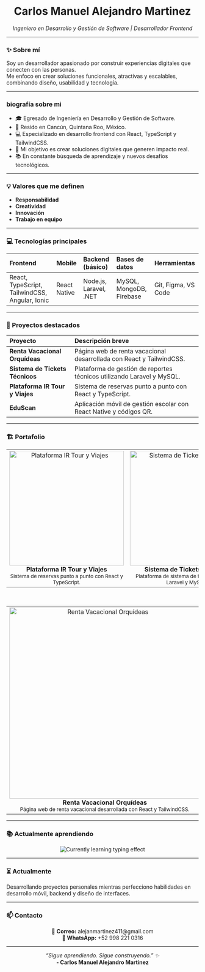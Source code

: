 <h1 align="center">Carlos Manuel Alejandro Martinez</h1>
<p align="center"><em>Ingeniero en Desarrollo y Gestión de Software | Desarrollador Frontend</em></p>

---

### ✨ Sobre mí

Soy un desarrollador apasionado por construir experiencias digitales que conecten con las personas.  
Me enfoco en crear soluciones funcionales, atractivas y escalables, combinando diseño, usabilidad y tecnología.

---

###  biografía sobre mi

- 🎓 Egresado de Ingeniería en Desarrollo y Gestión de Software.
- 📍 Resido en Cancún, Quintana Roo, México.
- 💻 Especializado en desarrollo frontend con React, TypeScript y TailwindCSS.
- 🎯 Mi objetivo es crear soluciones digitales que generen impacto real.
- 📚 En constante búsqueda de aprendizaje y nuevos desafíos tecnológicos.

---

### 💡 Valores que me definen

- **Responsabilidad**
- **Creatividad**
- **Innovación**
- **Trabajo en equipo**

---

### 💻 Tecnologías principales

<div align="center">

| Frontend | Mobile | Backend (básico) | Bases de datos | Herramientas |
|:--------|:-------|:----------------|:---------------|:------------|
| React, TypeScript, TailwindCSS, Angular, Ionic | React Native | Node.js, Laravel, .NET | MySQL, MongoDB, Firebase | Git, Figma, VS Code |

</div>

---

### 🚀 Proyectos destacados

| Proyecto | Descripción breve |
|:--------|:------------------|
| **Renta Vacacional Orquídeas** | Página web de renta vacacional desarrollada con React y TailwindCSS. |
| **Sistema de Tickets Técnicos** | Plataforma de gestión de reportes técnicos utilizando Laravel y MySQL. |
| **Plataforma IR Tour y Viajes** | Sistema de reservas punto a punto con React y TypeScript. |
| **EduScan** | Aplicación móvil de gestión escolar con React Native y códigos QR. |

---

### 🏗️ Portafolio

<div align="center">

<table>
  <tr>
    <td align="center" width="45%">
       <img src="https://live.staticflickr.com/65535/54483862855_6d90d5c1ce.jpg" alt="Plataforma IR Tour y Viajes" width="300" />
      <br/>
      <strong>Plataforma IR Tour y Viajes</strong>
      <br/>
      <sub>Sistema de reservas punto a punto con React y TypeScript.</sub>
    </td>
    <td align="center" width="45%">
      <img src="https://live.staticflickr.com/65535/54483725494_5b545d09ee_z.jpg" alt="Sistema de Tickets Técnicos" width="300" />
      <br/>
      <strong>Sistema de Tickets Técnicos</strong>
      <br/>
      <sub>Plataforma de sistema de tickets Utilizando Laravel y MySQL.</sub>
    </td>
  </tr>
</table>

<br/>

<table>
  <tr>
    <td align="center" width="90%">
     <img src="https://live.staticflickr.com/65535/54483782013_2e9fce3f83_z.jpg" alt="Renta Vacacional Orquídeas" width="500" />
      <br/>
      <strong>Renta Vacacional Orquídeas</strong>
      <br/>
      <sub>Página web de renta vacacional desarrollada con React y TailwindCSS.</sub>
    </td>
  </tr>
</table>

</div>

---

### 📚 Actualmente aprendiendo

<p align="center">
  <img src="https://readme-typing-svg.herokuapp.com?font=Fira+Code&weight=500&size=22&pause=1200&color=00BFFF&center=true&vCenter=true&width=500&height=60&lines=Aprendiendo...+Node.js;Aprendiendo...+MongoDB;Aprendiendo...+Diseño+UI%2FUX;Aprendiendo...+Animaciones+en+React+Native" alt="Currently learning typing effect" />
</p>

---

### ⏳ Actualmente

Desarrollando proyectos personales mientras perfecciono habilidades en desarrollo móvil, backend y diseño de interfaces.

---

### 📫 Contacto

<p align="center">
  📧 <strong>Correo:</strong> alejanmartinez411@gmail.com <br/>
  📱 <strong>WhatsApp:</strong> +52 998 221 0316
</p>

---

<p align="center">
  <em>“Sigue aprendiendo. Sigue construyendo.” ✨</em> <br/>
  <strong>- Carlos Manuel Alejandro Martinez</strong>
</p>

